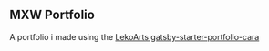## MXW Portfolio

A portfolio i made using the [LekoArts gatsby-starter-portfolio-cara](https://www.gatsbyjs.org/starters/LekoArts/gatsby-starter-portfolio-cara/)
